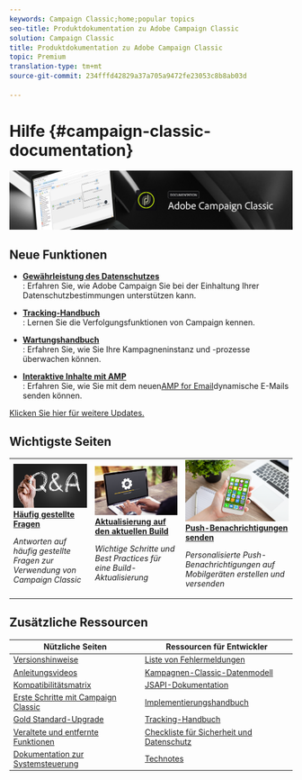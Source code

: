 ```yaml
---
keywords: Campaign Classic;home;popular topics
seo-title: Produktdokumentation zu Adobe Campaign Classic
solution: Campaign Classic
title: Produktdokumentation zu Adobe Campaign Classic
topic: Premium
translation-type: tm+mt
source-git-commit: 234fffd42829a37a705a9472fe23053c8b8ab03d

---
```



# Hilfe {#campaign-classic-documentation}

![](platform/using/assets/do-not-localize/banner_acc_doc.jpg)

## Neue Funktionen

* **[Gewährleistung des Datenschutzes](https://helpx.adobe.com/campaign/kb/campaign-privacy.html)**<br/>: Erfahren Sie, wie Adobe Campaign Sie bei der Einhaltung Ihrer Datenschutzbestimmungen unterstützen kann.

* **[Tracking-Handbuch](https://helpx.adobe.com/campaign/kb/acc-tracking.html)**<br/>: Lernen Sie die Verfolgungsfunktionen von Campaign kennen.

* **[Wartungshandbuch](https://helpx.adobe.com/campaign/kb/acc-maintenance.html)**<br/>: Erfahren Sie, wie Sie Ihre Kampagneninstanz und -prozesse überwachen können.

* **[Interaktive Inhalte mit AMP](delivery/using/defining-interactive-content.md)**<br/>: Erfahren Sie, wie Sie mit dem neuen[AMP for Email](https://amp.dev/about/email/)dynamische E-Mails senden können.

[Klicken Sie hier für weitere Updates.](/help/rn/using/documentation-updates.md)

## Wichtigste Seiten

<table>
<tr>
  <td>
    <a href="platform/using/common-questions.md">
      <img alt="Häufig gestellte Fragen" src="platform/using/assets/FAQ.png"/>
    </a>
    <div>
      <a href="platform/using/common-questions.md">
    <strong>Häufig gestellte Fragen</strong>
    </a>
    </div>
    <p>
    <em>Antworten auf häufig gestellte Fragen zur Verwendung von Campaign Classic</em>
    <p>
  </td>
   <td>
    <a href="https://docs.campaign.adobe.com/doc/AC/getting_started/EN/buildUpgrade.html">
      <img alt="Build-Aktualisierung" src="platform/using/assets/upgrade.png" />
    </a>
    <div>
      <a href="https://docs.campaign.adobe.com/doc/AC/getting_started/EN/buildUpgrade.html">
    <strong>Aktualisierung auf den aktuellen Build</strong></a>
    </div>
    <p>
    <em>Wichtige Schritte und Best Practices für eine Build-Aktualisierung</em>
    <p>
  </td>
  <td>
    <a href="delivery/using/creating-notifications.md">
       <img alt="Push-Benachrichtigungen " src="platform/using/assets/push.png" />
    </a>
    <div>
       <a href="delivery/using/creating-notifications.md">
    <strong>Push-Benachrichtigungen senden</strong>
    </a>
    </div>
    <p>
    <em>Personalisierte Push-Benachrichtigungen auf Mobilgeräten erstellen und versenden</em>
    <p>
  </td>
</tr>
</table>

## Zusätzliche Ressourcen

| Nützliche Seiten | Ressourcen für Entwickler |
|---|---|
| [Versionshinweise](/help/rn/using/latest-release.md) | [Liste von Fehlermeldungen](https://docs.adobe.com/content/help/en/campaign-classic/technicalresources/error_messages/error_codes.html) |
| [Anleitungsvideos](https://docs.adobe.com/content/help/en/campaign-learn/campaign-classic-tutorials/overview.html) | [Kampagnen-Classic-Datenmodell](configuration/using/about-data-model.md) |
| [Kompatibilitätsmatrix](https://helpx.adobe.com/campaign/kb/compatibility-matrix.html) | [JSAPI-Dokumentation](configuration/using/about-web-services.md) |
| [Erste Schritte mit Campaign Classic](platform/using/about-adobe-campaign-classic.md) | [Implementierungshandbuch](https://helpx.adobe.com/campaign/kb/acc-implementation.html) |
| [Gold Standard-Upgrade ](https://helpx.adobe.com/campaign/kb/gold-standard.html) | [Tracking-Handbuch](https://helpx.adobe.com/campaign/kb/acc-tracking.html) |
| [Veraltete und entfernte Funktionen](https://helpx.adobe.com/campaign/kb/deprecated-and-removed-features.html) | [Checkliste für Sicherheit und Datenschutz](https://helpx.adobe.com/campaign/kb/acc-security.html) |
| [Dokumentation zur Systemsteuerung](https://docs.adobe.com/content/help/en/control-panel/using/control-panel-home.html) | [Technotes](https://helpx.adobe.com/campaign/kb/article-list.html) |
